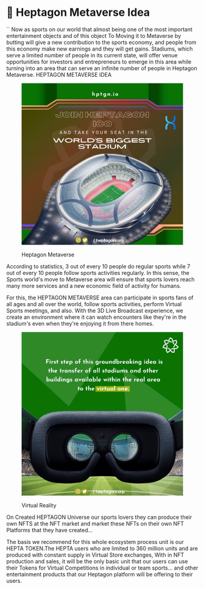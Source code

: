 # 🎈 Heptagon Metaverse Idea

&#x20;``           Now as  sports  on our  world  that almost being one of the most important entertainment objects and of this object  To  Moving   it to Metaverse by butting will give a new contribution to the sports economy, and people from this economy make new earnings and  they  will  get  gains.  Stadiums,  which  serve a limited number of people   in   its   current   state,  will   offer   venue   opportunities   for  investors  and entrepreneurs  to  emerge  in this  area  while  turning  into  an area that can serve an infinite number of people in Heptagon Metaverse. HEPTAGON METAVERSE IDEA

<figure><img src=".gitbook/assets/photo_2022-10-23_17-15-22.jpg" alt=""><figcaption><p>Heptagon Metaverse</p></figcaption></figure>

&#x20;            According to statistics, 3 out of every 10 people do regular sports while 7 out of  every 10  people follow sports activities regularly. In this sense, the Sports world's move to Metaverse area will ensure that sports lovers reach many more services and a new economic field of activity for humans.&#x20;

&#x20;           For this, the HEPTAGON METAVERSE area can participate in sports fans of all ages and all over the world, follow sports activities, perform Virtual Sports meetings, and also. With the 3D Live Broadcast experience, we create an environment where it can watch encounters like they're in the stadium's even when they're enjoying it from there homes.

<figure><img src=".gitbook/assets/photo_2022-10-23_16-57-26.jpg" alt=""><figcaption><p>Virtual Reality</p></figcaption></figure>



&#x20;           On Created HEPTAGON Universe our sports lovers they can produce their own NFTS at the NFT market and market these NFTs on their own NFT Platforms that they have created...



&#x20;        The basis we recommend for this whole ecosystem process unit is our HEPTA TOKEN.The HEPTA users who are limited to 360 million units and are produced with constant supply in Virtual Store exchanges, With in NFT production and sales, it will be the only basic unit that our users can use their Tokens for Virtual Competitions in individual  or  team  sports... and  other  entertainment  products  that our Heptagon platform will be offering to their users.
